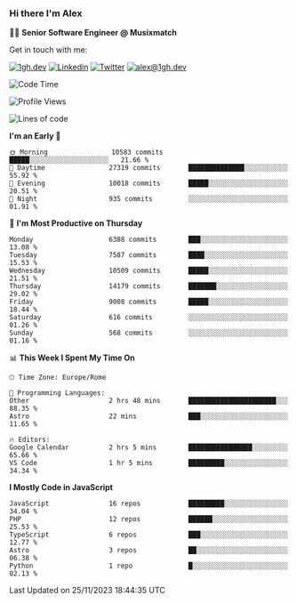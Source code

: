### Hi there I'm Alex

👨‍💻 __Senior Software Engineer @ Musixmatch__

Get in touch with me:

[![1gh.dev](https://img.shields.io/static/v1?label=1gh.dev&message=%20&color=red&logo=&style=flat-square&logoColor=white)](https://www.1gh.dev/)
[![Linkedin](https://img.shields.io/static/v1?label=Linkedin&message=%20&color=blue&logo=Linkedin&style=flat-square&logoColor=white)](https://linkedin.com/in/alexghirelli)
[![Twitter](https://img.shields.io/static/v1?label=Twitter&message=%20&color=blue&logo=Twitter&style=flat-square&logoColor=white)](https://twitter.com/alexGhirelli)
[![alex@1gh.dev](https://img.shields.io/static/v1?label=alex@1gh.dev&message=%20&color=red&logo=gmail&style=flat-square&logoColor=white)](mailto:alex@1gh.dev)

<!--START_SECTION:waka-->
![Code Time](http://img.shields.io/badge/Code%20Time-7%2C626%20hrs%2033%20mins-blue)

![Profile Views](http://img.shields.io/badge/Profile%20Views-0-blue)

![Lines of code](https://img.shields.io/badge/From%20Hello%20World%20I%27ve%20Written-143.0%20million%20lines%20of%20code-blue)

**I'm an Early 🐤** 

```text
🌞 Morning                10583 commits       █████░░░░░░░░░░░░░░░░░░░░   21.66 % 
🌆 Daytime                27319 commits       ██████████████░░░░░░░░░░░   55.92 % 
🌃 Evening                10018 commits       █████░░░░░░░░░░░░░░░░░░░░   20.51 % 
🌙 Night                  935 commits         ░░░░░░░░░░░░░░░░░░░░░░░░░   01.91 % 
```
📅 **I'm Most Productive on Thursday** 

```text
Monday                   6388 commits        ███░░░░░░░░░░░░░░░░░░░░░░   13.08 % 
Tuesday                  7587 commits        ████░░░░░░░░░░░░░░░░░░░░░   15.53 % 
Wednesday                10509 commits       █████░░░░░░░░░░░░░░░░░░░░   21.51 % 
Thursday                 14179 commits       ███████░░░░░░░░░░░░░░░░░░   29.02 % 
Friday                   9008 commits        █████░░░░░░░░░░░░░░░░░░░░   18.44 % 
Saturday                 616 commits         ░░░░░░░░░░░░░░░░░░░░░░░░░   01.26 % 
Sunday                   568 commits         ░░░░░░░░░░░░░░░░░░░░░░░░░   01.16 % 
```


📊 **This Week I Spent My Time On** 

```text
🕑︎ Time Zone: Europe/Rome

💬 Programming Languages: 
Other                    2 hrs 48 mins       ██████████████████████░░░   88.35 % 
Astro                    22 mins             ███░░░░░░░░░░░░░░░░░░░░░░   11.65 % 

🔥 Editors: 
Google Calendar          2 hrs 5 mins        ████████████████░░░░░░░░░   65.66 % 
VS Code                  1 hr 5 mins         █████████░░░░░░░░░░░░░░░░   34.34 % 
```

**I Mostly Code in JavaScript** 

```text
JavaScript               16 repos            █████████░░░░░░░░░░░░░░░░   34.04 % 
PHP                      12 repos            ██████░░░░░░░░░░░░░░░░░░░   25.53 % 
TypeScript               6 repos             ███░░░░░░░░░░░░░░░░░░░░░░   12.77 % 
Astro                    3 repos             ██░░░░░░░░░░░░░░░░░░░░░░░   06.38 % 
Python                   1 repo              █░░░░░░░░░░░░░░░░░░░░░░░░   02.13 % 
```




 Last Updated on 25/11/2023 18:44:35 UTC
<!--END_SECTION:waka-->
